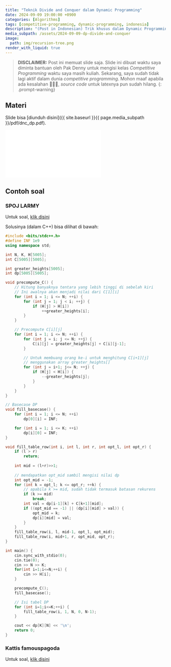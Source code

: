 ```yaml
---
title: "Teknik Divide and Conquer dalam Dynamic Programming"
date: 2024-09-09 19:00:00 +0900
categories: [Algorithms]
tags: [competitive-programming, dynamic-programming, indonesia]
description: "(Post in Indonesian) Trik khusus dalam Dynamic Programming."
media_subpath: /assets/2024-09-09-dp-divide-and-conquer
image:
  path: img/recursion-tree.png
render_with_liquid: true
---
```

<link rel="stylesheet" href="{{ site.baseurl }}/assets/global/css/embed-pdf.css">

> **DISCLAIMER:**
Post ini memuat slide saja. Slide ini dibuat waktu saya diminta bantuan oleh Pak Denny
untuk mengisi kelas *Competitive Programming* waktu saya masih kuliah. Sekarang, saya sudah
tidak lagi aktif dalam dunia *competitive programming*. Mohon maaf apabila ada
kesalahan 🙏🙏🙏, *source code* untuk latexnya pun sudah hilang.
{: .prompt-warning}

## Materi

Slide bisa [diunduh disini]({{ site.baseurl }}{{ page.media_subpath }}/pdf/dnc_dp.pdf).

<embed
  class="embed-pdf-4-3"
  src="{{ site.baseurl }}{{ page.media_subpath }}/pdf/dnc_dp.pdf"
  type="application/pdf"
  />


## Contoh soal

### SPOJ LARMY
Untuk soal, [klik disini](https://www.spoj.com/problems/LARMY/)

Solusinya (dalam C++) bisa dilihat di bawah:

```c++
#include <bits/stdc++.h>
#define INF 1e9
using namespace std;

int N, K, H[5005];
int C[5005][5005];

int greater_heights[5005];
int dp[5005][5005];

void precompute_C() {
    // Hitung banyaknya tentara yang lebih tinggi di sebelah kiri
    // Ini awalnya akan menjadi nilai dari C[1][i]
    for (int i = 1; i <= N; ++i) {
        for (int j = 1; j < i; ++j) {
            if (H[j] > H[i])
                ++greater_heights[i];
        }
    }

    // Precompute C[i][j]
    for (int i = 1; i <= N; ++i) {
        for (int j = i; j <= N; ++j) {
            C[i][j] = greater_heights[j] + C[i][j-1];
        }

        // Untuk membuang orang ke-i untuk menghitung C[i+1][j]
        // menggunakan array greater_heights[]
        for (int j = i+1; j<= N; ++j) {
            if (H[j] < H[i]) {
                --greater_heights[j];
            }
        }
    }
}

// Basecase DP
void fill_basecase() {
    for (int i = 1; i <= N; ++i)
        dp[0][i] = INF;

    for (int i = 1; i <= K; ++i)
        dp[i][0] = INF;
}

void fill_table_row(int i, int l, int r, int opt_l, int opt_r) {
    if (l > r)
        return;
    
    int mid = (l+r)>>1;
    
    // mendapatkan opt_mid sambil mengisi nilai dp
    int opt_mid = -1;
    for (int k = opt_l; k <= opt_r; ++k) {
        // apabila k >= mid, sudah tidak termasuk batasan rekurens
        if (k >= mid)
            break;
        int val = dp[i-1][k] + C[k+1][mid];
        if ((opt_mid == -1) || (dp[i][mid] > val)) {
            opt_mid = k;
            dp[i][mid] = val;
        }
    }
    fill_table_row(i, l, mid-1, opt_l, opt_mid);
    fill_table_row(i, mid+1, r, opt_mid, opt_r);
}

int main() {
    cin.sync_with_stdio(0);
    cin.tie(0);
    cin >> N >> K;
    for(int i=1;i<=N;++i) {
        cin >> H[i];
    }

    precompute_C();
    fill_basecase();

    // Isi tabel DP
    for (int i=1;i<=K;++i) {
        fill_table_row(i, 1, N, 0, N-1);
    }

    cout << dp[K][N] << '\n';
    return 0;
}
```

### Kattis famouspagoda
Untuk soal, [klik disini](https://open.kattis.com/problems/famouspagoda)
